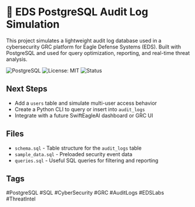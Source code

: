 # 🦅 EDS PostgreSQL Audit Log Simulation

This project simulates a lightweight audit log database used in a cybersecurity GRC platform for Eagle Defense Systems (EDS). Built with PostgreSQL and used for query optimization, reporting, and real-time threat analysis.

![PostgreSQL](https://img.shields.io/badge/DB-PostgreSQL-blue)
![License: MIT](https://img.shields.io/badge/License-MIT-yellow.svg)
![Status](https://img.shields.io/badge/status-active-brightgreen)

## Next Steps

- Add a `users` table and simulate multi-user access behavior
- Create a Python CLI to query or insert into `audit_logs`
- Integrate with a future SwiftEagleAI dashboard or GRC UI

## Files
- `schema.sql` - Table structure for the `audit_logs` table
- `sample_data.sql` - Preloaded security event data
- `queries.sql` - Useful SQL queries for filtering and reporting

## Tags
#PostgreSQL #SQL #CyberSecurity #GRC #AuditLogs #EDSLabs #ThreatIntel
